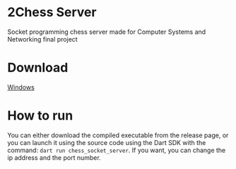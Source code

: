 # 2Chess Server
Socket programming chess server made for Computer Systems and Networking final project

# Download
[Windows](https://github.com/whyspaceee/chess_server/releases/download/v1.0.0/2Chess-server.exe)

# How to run
You can either download the compiled executable from the release page, or you can launch it using the source code using the Dart SDK with the command:
`dart run chess_socket_server`.
If you want, you can change the ip address and the port number.
